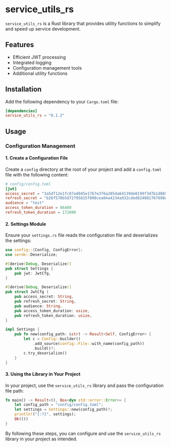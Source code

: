 # service_utils_rs

`service_utils_rs` is a Rust library that provides utility functions to simplify and speed up service development.

## Features

- Efficient JWT processing
- Integrated logging
- Configuration management tools
- Additional utility functions

## Installation

Add the following dependency to your `Cargo.toml` file:

```toml
[dependencies]
service_utils_rs = "0.1.2"
```

## Usage

### Configuration Management

#### 1. Create a Configuration File

Create a `config` directory at the root of your project and add a `config.toml` file with the following content:

```toml
# config/config.toml
[jwt]
access_secret = "3a5df12e1fc87ad045e1767e3f6a285da64139de0199f3d7b1d869f03d8eae30e130bacc2018d8c2e1dced55eac6fbb45f0cf283a5f64dc75a886ac8fd3937e5"
refresh_secret = "b26f570b5d72795815f898cea04a4234a932cded824081767698e58e13ff849f3b6e23fe34efb4f6d78e342f1be4eace18135994e51a070c605c6dc9698a5fab"
audience = "test"
access_token_duration = 86400
refresh_token_duration = 172800    
```

#### 2. Settings Module

Ensure your `settings.rs` file reads the configuration file and deserializes the settings:

```rust
use config::{Config, ConfigError};
use serde::Deserialize;

#[derive(Debug, Deserialize)]
pub struct Settings {
    pub jwt: JwtCfg,
}

#[derive(Debug, Deserialize)]
pub struct JwtCfg {
    pub access_secret: String,
    pub refresh_secret: String,
    pub audience: String,
    pub access_token_duration: usize,
    pub refresh_token_duration: usize,
}

impl Settings {
    pub fn new(config_path: &str) -> Result<Self, ConfigError> {
        let c = Config::builder()
            .add_source(config::File::with_name(config_path))
            .build()?;
        c.try_deserialize()
    }
}

```

#### 3. Using the Library in Your Project

In your project, use the `service_utils_rs` library and pass the configuration file path:

```rust
fn main() -> Result<(), Box<dyn std::error::Error>> {
    let config_path = "config/config.toml";
    let settings = Settings::new(config_path)?;
    println!("{:?}", settings);
    Ok(())
}
```

By following these steps, you can configure and use the `service_utils_rs` library in your project as intended.
